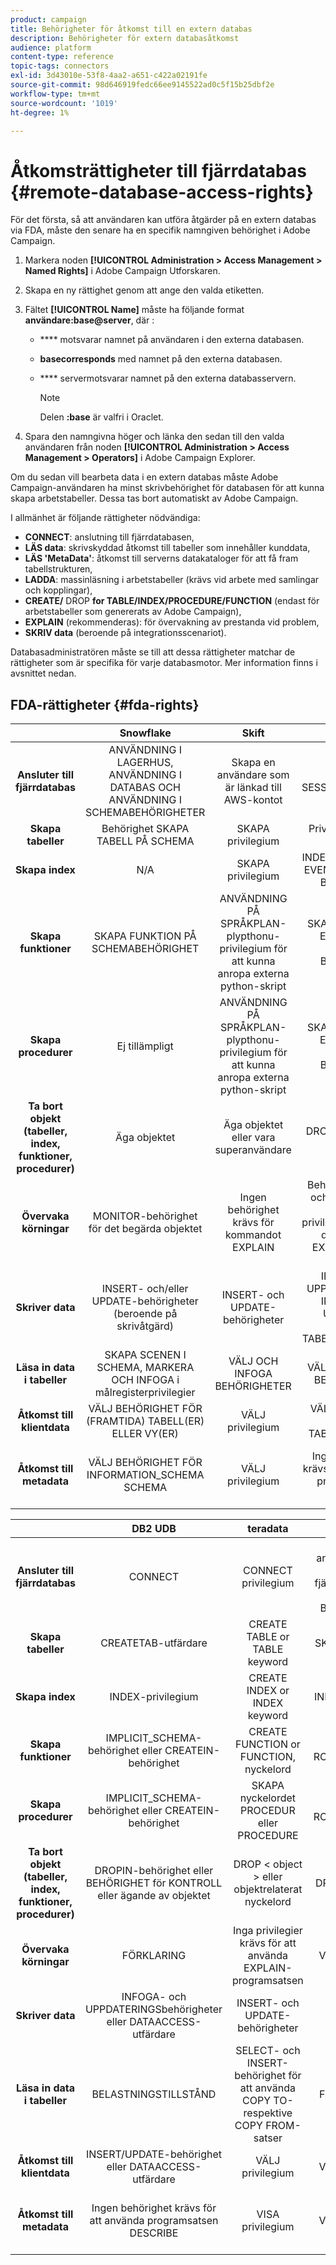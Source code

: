 ```yaml
---
product: campaign
title: Behörigheter för åtkomst till en extern databas
description: Behörigheter för extern databasåtkomst
audience: platform
content-type: reference
topic-tags: connectors
exl-id: 3d43010e-53f8-4aa2-a651-c422a02191fe
source-git-commit: 98d646919fedc66ee9145522ad0c5f15b25dbf2e
workflow-type: tm+mt
source-wordcount: '1019'
ht-degree: 1%

---
```


# Åtkomsträttigheter till fjärrdatabas {#remote-database-access-rights}

För det första, så att användaren kan utföra åtgärder på en extern databas via FDA, måste den senare ha en specifik namngiven behörighet i Adobe Campaign.

1. Markera noden **[!UICONTROL Administration > Access Management > Named Rights]** i Adobe Campaign Utforskaren.
1. Skapa en ny rättighet genom att ange den valda etiketten.
1. Fältet **[!UICONTROL Name]** måste ha följande format **användare:base@server**, där :

   * **** motsvarar namnet på användaren i den externa databasen.
   * **basecorresponds** med namnet på den externa databasen.
   * **** servermotsvarar namnet på den externa databasservern.

      >[!NOTE]
      >
      >Delen **:base** är valfri i Oraclet.

1. Spara den namngivna höger och länka den sedan till den valda användaren från noden **[!UICONTROL Administration > Access Management > Operators]** i Adobe Campaign Explorer.

Om du sedan vill bearbeta data i en extern databas måste Adobe Campaign-användaren ha minst skrivbehörighet för databasen för att kunna skapa arbetstabeller. Dessa tas bort automatiskt av Adobe Campaign.

I allmänhet är följande rättigheter nödvändiga:

* **CONNECT**: anslutning till fjärrdatabasen,
* **LÄS data**: skrivskyddad åtkomst till tabeller som innehåller kunddata,
* **LÄS &#39;MetaData&#39;**: åtkomst till serverns datakataloger för att få fram tabellstrukturen,
* **LADDA**: massinläsning i arbetstabeller (krävs vid arbete med samlingar och kopplingar),
* **CREATE/** DROP **for TABLE/INDEX/PROCEDURE/FUNCTION** (endast för arbetstabeller som genererats av Adobe Campaign),
* **EXPLAIN**  (rekommenderas): för övervakning av prestanda vid problem,
* **SKRIV data**  (beroende på integrationsscenariot).

Databasadministratören måste se till att dessa rättigheter matchar de rättigheter som är specifika för varje databasmotor. Mer information finns i avsnittet nedan.

## FDA-rättigheter {#fda-rights}

|   | Snowflake | Skift | Oracle | SQLServer | PostgreSQL | MySQL |
|:-:|:-:|:-:|:-:|:-:|:-:|:-:|
| **Ansluter till fjärrdatabas** | ANVÄNDNING I LAGERHUS, ANVÄNDNING I DATABAS OCH ANVÄNDNING I SCHEMABEHÖRIGHETER | Skapa en användare som är länkad till AWS-kontot | SKAPA SESSIONSprivilegium | CONNECT behörighet | CONNECT privilegium | Skapa en användare som är bunden till en fjärrvärddator som har ALLA BEHÖRIGHETER |
| **Skapa tabeller** | Behörighet SKAPA TABELL PÅ SCHEMA | SKAPA privilegium | Privilegium SKAPA TABELL | SKAPA TABELLBEHÖRIGHET | SKAPA privilegium | SKAPA privilegium |
| **Skapa index** | N/A | SKAPA privilegium | INDEX- eller CREATE EVENTUELL INDEX-BEHÖRIGHET | ALTERNATIVbehörighet | SKAPA privilegium | INDEX-privilegium |
| **Skapa funktioner** | SKAPA FUNKTION PÅ SCHEMABEHÖRIGHET | ANVÄNDNING PÅ SPRÅKPLAN-plypthonu-privilegium för att kunna anropa externa python-skript | SKAPA PROCEDUR ELLER SKAPA VALFRITT BEHÖRIGHET | SKAPA FUNKTIONSTILLSTÅND | Behörighet att använda | SKAPA ROUTINprivilegium |
| **Skapa procedurer** | Ej tillämpligt | ANVÄNDNING PÅ SPRÅKPLAN-plypthonu-privilegium för att kunna anropa externa python-skript | SKAPA PROCEDUR ELLER SKAPA VALFRITT BEHÖRIGHET | SKAPA PROCESSTILLSTÅND | Behörighet för ANVÄNDNING (procedurer är funktioner) | SKAPA ROUTINprivilegium |
| **Ta bort objekt (tabeller, index, funktioner, procedurer)** | Äga objektet | Äga objektet eller vara superanvändare | DROP ANY &lt; object > privilege | ALTERNATIVbehörighet | Tabell: äger tabellindexet: äger indexfunktionen: äger funktionen | DROP-privilegium |
| **Övervaka körningar** | MONITOR-behörighet för det begärda objektet | Ingen behörighet krävs för kommandot EXPLAIN | Behörighet INSERT och SELECT samt nödvändiga privilegier för att köra den sats som EXPLAIN-planen baseras på | SHOWPLAN-behörighet | Inga privilegier krävs för att använda EXPLAIN-programsatsen | VÄLJ privilegium |
| **Skriver data** | INSERT- och/eller UPDATE-behörigheter (beroende på skrivåtgärd) | INSERT- och UPDATE-behörigheter | INFOGA OCH UPPDATERA ELLER INFOGA OCH UPPDATERA VALFRITT TABELLBEHÖRIGHET | INFOGA- och UPPDATERINGSbehörigheter | INSERT- och UPDATE-behörigheter | INSERT- och UPDATE-behörigheter |
| **Läsa in data i tabeller** | SKAPA SCENEN I SCHEMA, MARKERA OCH INFOGA i målregisterprivilegier | VÄLJ OCH INFOGA BEHÖRIGHETER | VÄLJ OCH INFOGA BEHÖRIGHETER | INFOGA, ADMINISTRERA BULK-ÅTGÄRDER OCH ALTER TABLE-behörigheter | VÄLJ OCH INFOGA BEHÖRIGHETER | FILE-privilegium |
| **Åtkomst till klientdata** | VÄLJ BEHÖRIGHET FÖR (FRAMTIDA) TABELL(ER) ELLER VY(ER) | VÄLJ privilegium | VÄLJ ELLER VÄLJ ETT TABELLprivilegium | VÄLJ behörighet | VÄLJ privilegium | VÄLJ privilegium |
| **Åtkomst till metadata** | VÄLJ BEHÖRIGHET FÖR INFORMATION_SCHEMA SCHEMA | VÄLJ privilegium | Ingen behörighet krävs för att använda programsatsen DESCRIBE | VISA DEFINITIONSTILLSTÅND | Det krävs inget privilegium för att använda kommandot &quot;\d table&quot; | VÄLJ privilegium |

|   | DB2 UDB | teradata | InfiniDB | sybase IQ/Sybase ASE | Netezza | Växter | AsterData |
|:-:|:-:|:-:|:-:|:-:|:-:|:-:|:-:|
| **Ansluter till fjärrdatabas** | CONNECT | CONNECT privilegium | Skapa en användare som är bunden till en fjärrvärddator som har ALLA BEHÖRIGHETER | Ingen behörighet krävs för programsatsen CONNECT | Inget privilegium krävs | CONNECT privilegium | CONNECT privilegium |
| **Skapa tabeller** | CREATETAB-utfärdare | CREATE TABLE or TABLE keyword | SKAPA privilegium | RESURSutfärdare och SKAPA behörighet | TABELLprivilegium | SKAPA privilegium | SKAPA privilegium |
| **Skapa index** | INDEX-privilegium | CREATE INDEX or INDEX keyword | INDEX-privilegium | RESURSutfärdare och SKAPA behörighet | INDEX-privilegium | SKAPA privilegium | SKAPA privilegium |
| **Skapa funktioner** | IMPLICIT_SCHEMA-behörighet eller CREATEIN-behörighet | CREATE FUNCTION or FUNCTION, nyckelord | SKAPA ROUTINprivilegium | RESURSANSVARIG eller DBA-myndighet för Java-funktioner | BEHÖRIGHET FÖR FUNKTION | Behörighet att använda | SKAPA FUNKTIONSHINDER |
| **Skapa procedurer** | IMPLICIT_SCHEMA-behörighet eller CREATEIN-behörighet | SKAPA nyckelordet PROCEDUR eller PROCEDURE | SKAPA ROUTINprivilegium | RESURSANSVARIG | BEHÖRIGHET FÖR FÖRFARANDE | Behörighet att använda | SKAPA FUNKTIONSHINDER |
| **Ta bort objekt (tabeller, index, funktioner, procedurer)** | DROPIN-behörighet eller BEHÖRIGHET för KONTROLL eller ägande av objektet | DROP &lt; object > eller objektrelaterat nyckelord | DROP-privilegium | Äger objektet eller DBA-utfärdaren | DROP-privilegium | Äga objektet | Äga objektet |
| **Övervaka körningar** | FÖRKLARING | Inga privilegier krävs för att använda EXPLAIN-programsatsen | VÄLJ privilegium | Endast en systemadministratör kan köra sp_showplan | Inga privilegier krävs för att använda EXPLAIN-programsatsen | Inga privilegier krävs för att använda EXPLAIN-programsatsen | Inga privilegier krävs för att använda EXPLAIN-programsatsen |
| **Skriver data** | INFOGA- och UPPDATERINGSbehörigheter eller DATAACCESS-utfärdare | INSERT- och UPDATE-behörigheter | INSERT- och UPDATE-behörigheter | INFOGA- och UPPDATERINGSbehörigheter | INSERT- och UPDATE-behörigheter | INSERT- och UPDATE-behörigheter | INSERT- och UPDATE-behörigheter |
| **Läsa in data i tabeller** | BELASTNINGSTILLSTÅND | SELECT- och INSERT-behörighet för att använda COPY TO- respektive COPY FROM-satser | FILE-privilegium | Var ägare av tabellen eller behörigheten ALTER. Beroende på alternativet -gl kan LOAD TABLE bara utföras om användaren har DBA-behörighet | VÄLJ OCH INFOGA BEHÖRIGHETER | VÄLJ OCH INFOGA BEHÖRIGHETER | VÄLJ OCH INFOGA BEHÖRIGHETER |
| **Åtkomst till klientdata** | INSERT/UPDATE-behörighet eller DATAACCESS-utfärdare | VÄLJ privilegium | VÄLJ privilegium | VÄLJ behörighet | VÄLJ privilegium | VÄLJ privilegium | VÄLJ privilegium |
| **Åtkomst till metadata** | Ingen behörighet krävs för att använda programsatsen DESCRIBE | VISA privilegium | VÄLJ privilegium | Ingen behörighet krävs för att använda programsatsen DESCRIBE | Det krävs inget privilegium för att använda kommandot &quot;\d table&quot; | Det krävs inget privilegium för att använda kommandot &quot;\d table&quot; | Ingen behörighet krävs för att använda kommandot VISA |
